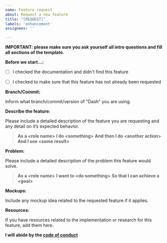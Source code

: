 ```yaml
---
name: Feature request
about: Request a new feature
title: "[REQUEST]"
labels: 'enhancement'
assignees: ''

---
```


**IMPORTANT: please make sure you ask yourself all intro questions and fill all sections of the template.**

**Before we start...:**

- [ ] I checked the documentation and didn't find this feature
- [ ] I checked to make sure that this feature has not already been requested


**Branch/Commit:**

Inform what branch/commit/version of "Dash" you are using.

**Describe the feature:**

Please include a detailed description of the feature you are requesting and any detail on it’s expected behavior.

> **As a \<role name\>**
> **I do \<something\>**
> **And then I do \<another action\>**
> **And I see \<some result\>**

**Problem:**

Please include a detailed description of the problem this feature would solve.

> **As a \<role name\>**
> **I want to \<do something\>**
> **So that I can achieve a \<goal\>**

**Mockups:**

Include any mockup idea related to the requested feature if it applies.

**Resources:**

If you have resources related to the implementation or research for this feature, add them here.

**I will abide by the [code of conduct](../blob/main/CODE_OF_CONDUCT.md)**
